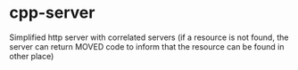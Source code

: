 # cpp-server

Simplified http server with correlated servers (if a resource is not found, the server can return MOVED code to inform that the resource can be found in other place)
